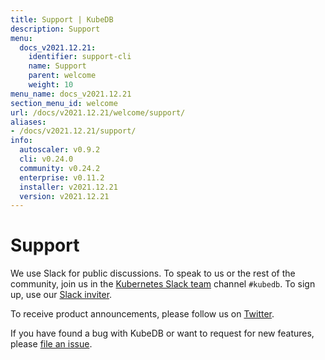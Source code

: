 ```yaml
---
title: Support | KubeDB
description: Support
menu:
  docs_v2021.12.21:
    identifier: support-cli
    name: Support
    parent: welcome
    weight: 10
menu_name: docs_v2021.12.21
section_menu_id: welcome
url: /docs/v2021.12.21/welcome/support/
aliases:
- /docs/v2021.12.21/support/
info:
  autoscaler: v0.9.2
  cli: v0.24.0
  community: v0.24.2
  enterprise: v0.11.2
  installer: v2021.12.21
  version: v2021.12.21
---
```


# Support

We use Slack for public discussions. To speak to us or the rest of the community, join us in the [Kubernetes Slack team](https://kubernetes.slack.com/messages/C8149MREV/) channel `#kubedb`. To sign up, use our [Slack inviter](http://slack.kubernetes.io/).

To receive product announcements, please follow us on [Twitter](https://twitter.com/KubeDB).

If you have found a bug with KubeDB or want to request for new features, please [file an issue](https://github.com/kubedb/project/issues/new).
